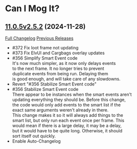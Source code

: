 # Can I Mog It?

## [11.0.5v2.5.2](https://github.com/TorelTwiddler/CanIMogIt/tree/11.0.5v2.5.2) (2024-11-28)
[Full Changelog](https://github.com/TorelTwiddler/CanIMogIt/compare/11.0.5v2.5.1...11.0.5v2.5.2) [Previous Releases](https://github.com/TorelTwiddler/CanIMogIt/releases)

- #372 Fix loot frame not updating  
- #373 Fix ElvUI and Cargbags overlay updates  
- #356 Simplify Smart Event code  
    It's now much simpler, as it now only delays events  
    to the next frame. It no longer tries to prevent  
    duplicate events from being run. Delaying them  
    is good enough, and will take care of any slowdowns.  
- Revert "#356 Stabilize Smart Event code"  
- #356 Stabilize Smart Event code  
    There appear to be instances when the smart events aren't  
    updating everything they should be. Before this change,  
    the code would only add events to the smart list if the  
    exact same arguments weren't already in there.  
    This change makes it so it will always add things to the  
    smart list, but only run each event once per frame. This  
    would mean if there is a large delay, it may be a delay,  
    but it would have to be quite long. Otherwise, it should  
    sort itself out quickly.  
- Enable Auto-Changelog  
